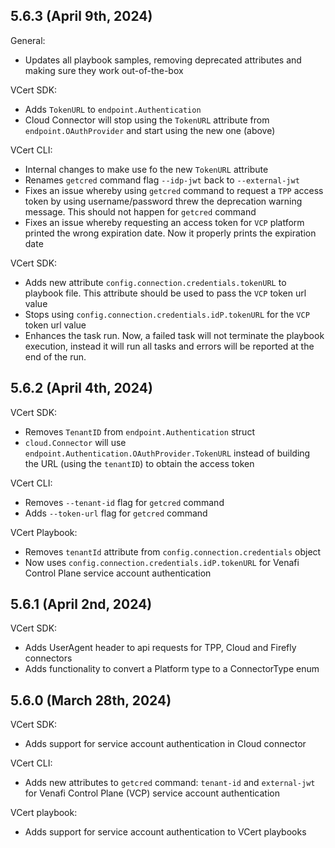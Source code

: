 ## 5.6.3 (April 9th, 2024)

General:
- Updates all playbook samples, removing deprecated attributes and making sure they work out-of-the-box

VCert SDK:
- Adds `TokenURL` to `endpoint.Authentication`
- Cloud Connector will stop using the `TokenURL` attribute from `endpoint.OAuthProvider` and start using the new one 
(above)

VCert CLI:
- Internal changes to make use fo the new `TokenURL` attribute
- Renames `getcred` command flag `--idp-jwt` back to `--external-jwt`
- Fixes an issue whereby using `getcred` command to request a `TPP` access token by using username/password threw the 
deprecation warning message. This should not happen for `getcred` command
- Fixes an issue whereby requesting an access token for `VCP` platform printed the wrong expiration date. Now it 
properly prints the expiration date 

VCert SDK:
- Adds new attribute `config.connection.credentials.tokenURL` to playbook file. This attribute should be used to pass 
the `VCP` token url value
- Stops using `config.connection.credentials.idP.tokenURL` for the `VCP` token url value
- Enhances the task run. Now, a failed task will not terminate the playbook execution, instead it will run all tasks and 
errors will be reported at the end of the run.

## 5.6.2 (April 4th, 2024)
VCert SDK:
- Removes `TenantID` from `endpoint.Authentication` struct
- `cloud.Connector` will use `endpoint.Authentication.OAuthProvider.TokenURL` instead of building the URL (using the 
`tenantID`) to obtain the access token

VCert CLI:
- Removes `--tenant-id` flag for `getcred` command
- Adds `--token-url` flag for `getcred` command

VCert Playbook:
- Removes `tenantId` attribute from `config.connection.credentials` object
- Now uses `config.connection.credentials.idP.tokenURL` for Venafi Control Plane service account authentication

## 5.6.1 (April 2nd, 2024)
VCert SDK:
- Adds UserAgent header to api requests for TPP, Cloud and Firefly connectors
- Adds functionality to convert a Platform type to a ConnectorType enum

## 5.6.0 (March 28th, 2024)
VCert SDK:
- Adds support for service account authentication in Cloud connector

VCert CLI:
- Adds new attributes to `getcred` command: `tenant-id` and `external-jwt` for Venafi Control Plane (VCP) service 
account authentication

VCert playbook:
- Adds support for service account authentication to VCert playbooks